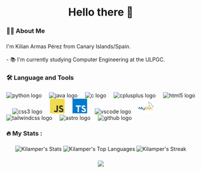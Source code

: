 <!-- <div align="center">
  <img height="150" src="https://camo.githubusercontent.com/62da68eb62b1e5f175f7d1f0191dd89a653d7908feb22d37d4a0ab07365d6791/68747470733a2f2f6d656469612e67697068792e636f6d2f6d656469612f4d3967624264396e6244724f5475314d71782f67697068792e676966"  />
</div>

### -->

<h1 align="center">Hello there 👋</h1>

###

<h3 align="left">👨‍💻  About Me</h3>

###

<p align="left">I'm Kilian Armas Pérez from Canary Islands/Spain.<br><br>- 📚 I'm currently studying Computer Engineering at the ULPGC.</p>

###

<h3 align="left">🛠 Language and Tools</h3>

###

<div align="left">
  <img src="https://cdn.jsdelivr.net/gh/devicons/devicon/icons/python/python-original.svg" height="40" alt="python logo" title="Python" />
  <img width="12" />
  <img src="https://cdn.jsdelivr.net/gh/devicons/devicon/icons/java/java-original.svg" height="40" alt="java logo" title="Java" />
  <img width="12" />
  <img src="https://cdn.jsdelivr.net/gh/devicons/devicon/icons/c/c-original.svg" height="40" alt="c logo" title="C" />
  <img width="12" />
  <img src="https://cdn.jsdelivr.net/gh/devicons/devicon/icons/cplusplus/cplusplus-original.svg" height="40" alt="cplusplus logo" title="C++" />
  <img width="12" />
  <img src="https://cdn.jsdelivr.net/gh/devicons/devicon/icons/html5/html5-original.svg" height="40" alt="html5 logo" title="HTML5" />
  <img width="12" />
  <img src="https://cdn.jsdelivr.net/gh/devicons/devicon/icons/css3/css3-original.svg" height="40" alt="css3 logo" title="CSS3" />
  <img width="12" />
  <img src="https://raw.githubusercontent.com/devicons/devicon/master/icons/javascript/javascript-original.svg" alt="javascript" height="40" title="JavaScript"/>
  <img width="12" />
  <img src="https://raw.githubusercontent.com/devicons/devicon/master/icons/typescript/typescript-original.svg" alt="typescript" height="40" title="TypeScript"/>
  <img width="12" />
  <img src="https://cdn.jsdelivr.net/gh/devicons/devicon/icons/vscode/vscode-original.svg" height="40" alt="vscode logo" title="VS Code" />
  <img width="12" />
  <!--
  <img src="https://cdn.jsdelivr.net/gh/devicons/devicon/icons/pycharm/pycharm-original.svg" height="40" alt="pycharm logo"  />
  <img width="12" />
  <img src="https://cdn.jsdelivr.net/gh/devicons/devicon/icons/intellij/intellij-original.svg" height="40" alt="intellij logo"  />
  <img width="12" />
  <img src="https://cdn.jsdelivr.net/gh/devicons/devicon/icons/webstorm/webstorm-original.svg" height="40" alt="webstorm logo"  />
  <img width="12" />
  -->
  <img src="https://raw.githubusercontent.com/devicons/devicon/master/icons/mysql/mysql-original-wordmark.svg" height="40" alt="mysql" title="MySQL" />
  <img width="12" />
  <img src="https://cdn.simpleicons.org/tailwindcss/06B6D4" height="40" alt="tailwindcss logo" title="Tailwind CSS" />
  <img width="12" />
  <img src="https://cdn.simpleicons.org/astro/FF5D01" height="40" alt="astro logo" title="Astro" />
  <img width="12" />
  <img src="https://cdn.jsdelivr.net/gh/devicons/devicon/icons/github/github-original.svg" height="40" alt="github logo" title="GitHub" />
</div>

###

###

<h3 align="left">🔥   My Stats :</h3>

###

<div align="center">

![Kilamper's Stats](https://github-readme-stats.vercel.app/api?username=Kilamper&theme=github_dark_dimmed&show_icons=true&hide_border=true&count_private=true)
![Kilamper's Top Languages](https://github-readme-stats.vercel.app/api/top-langs/?username=Kilamper&theme=github_dark_dimmed&show_icons=true&hide_border=true&layout=compact&langs_count=8)
![Kilamper's Streak](https://github-readme-streak-stats.herokuapp.com/?user=Kilamper&theme=github_dark_dimmed&hide_border=true)

</div>

###

<div align="center">
  <img src="https://visitor-badge.laobi.icu/badge?page_id=Kilamper.Kilamper&"  />
</div>

###
